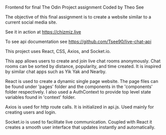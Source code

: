 Frontend for final The Odin Project assignment
Coded by Theo See

The objective of this final assignment is to create a website similar to a current social media site.

See it in action at https://chizmiz.live

To see api documentation see https://github.com/Tsee90/live-chat-api

This project uses React, CSS, Axios, and Socket.io.

This app allows users to create and join live chat rooms anonymously. Chat rooms can be sorted by distance, popularity, and time created. It is inspired by similar chat apps such as Yik Yak and Nearby.

React is used to create a dynamic single page website. The page files can be found under 'pages' folder and the components in the 'components' folder respectively. I also used a AuthContext to provide top level state variables found in 'context' folder.

Axios is used for http route calls. It is initialized in api.js. Used mainly for creating users and login.

Socket.io is used to facilitate live communication. Coupled with React it creates a smooth user interface that updates instantly and automatically.
